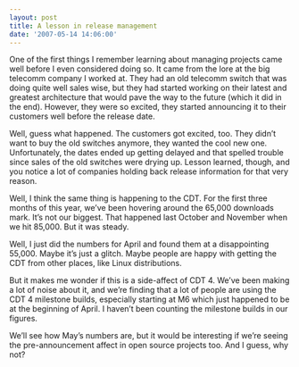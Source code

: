 ```yaml
---
layout: post
title: A lesson in release management
date: '2007-05-14 14:06:00'
---
```



One of the first things I remember learning about managing projects came well before I even considered doing so. It came from the lore at the big telecomm company I worked at. They had an old telecomm switch that was doing quite well sales wise, but they had started working on their latest and greatest architecture that would pave the way to the future (which it did in the end). However, they were so excited, they started announcing it to their customers well before the release date.

Well, guess what happened. The customers got excited, too. They didn’t want to buy the old switches anymore, they wanted the cool new one. Unfortunately, the dates ended up getting delayed and that spelled trouble since sales of the old switches were drying up. Lesson learned, though, and you notice a lot of companies holding back release information for that very reason.

Well, I think the same thing is happening to the CDT. For the first three months of this year, we’ve been hovering around the 65,000 downloads mark. It’s not our biggest. That happened last October and November when we hit 85,000. But it was steady.

Well, I just did the numbers for April and found them at a disappointing 55,000. Maybe it’s just a glitch. Maybe people are happy with getting the CDT from other places, like Linux distributions.

But it makes me wonder if this is a side-affect of CDT 4. We’ve been making a lot of noise about it, and we’re finding that a lot of people are using the CDT 4 milestone builds, especially starting at M6 which just happened to be at the beginning of April. I haven’t been counting the milestone builds in our figures.

We’ll see how May’s numbers are, but it would be interesting if we’re seeing the pre-announcement affect in open source projects too. And I guess, why not?


